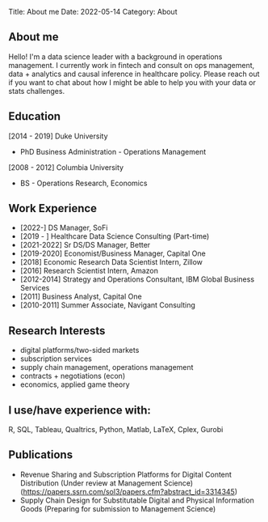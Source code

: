Title: About me
Date: 2022-05-14 
Category: About

## About me

Hello! I'm a data science leader with a background in operations management. I currently work in fintech and consult on ops management, data + analytics and causal inference in healthcare policy. Please reach out if you want to chat about how I might be able to help you with your data or stats challenges. 

## Education

[2014 - 2019] Duke University
 + PhD Business Administration - Operations Management

[2008 - 2012] Columbia University
 + BS - Operations Research, Economics
 
## Work Experience
+ [2022-] DS Manager, SoFi
+ [2019 - ] Healthcare Data Science Consulting (Part-time)
+ [2021-2022] Sr DS/DS Manager, Better 
+ [2019-2020] Economist/Business Manager, Capital One
+ [2018] Economic Research Data Scientist Intern, Zillow
+ [2016] Research Scientist Intern, Amazon
+ [2012-2014] Strategy and Operations Consultant, IBM Global Business Services
+ [2011] Business Analyst, Capital One
+ [2010-2011] Summer Associate, Navigant Consulting

## Research Interests
+ digital platforms/two-sided markets
+ subscription services
+ supply chain management, operations management
+ contracts + negotiations (econ)
+ economics, applied game theory

## I use/have experience with:
R, SQL, Tableau, Qualtrics, Python, Matlab, LaTeX, Cplex, Gurobi

## Publications
+ Revenue Sharing and Subscription Platforms for Digital Content Distribution (Under review at Management Science) (https://papers.ssrn.com/sol3/papers.cfm?abstract_id=3314345)
+ Supply Chain Design for Substitutable Digital and Physical Information Goods (Preparing for submission to Management Science) 



